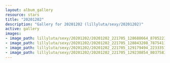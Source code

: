 ```yaml
---
layout: album_gallery
resource: stars
title: "20201202"
description: "Gallery for 20201202 (lillyluta/sexy/20201202)"
active: gallery
images:
- image_path: lillyluta/sexy/20201202/20201202_221705_128688664_870522337020796_3746268800767073282_n.jpg
- image_path: lillyluta/sexy/20201202/20201202_221705_128843208_787541155128708_5030850816163509441_n.jpg
- image_path: lillyluta/sexy/20201202/20201202_221705_129179494_223335749200585_806886652369132635_n.jpg
- image_path: lillyluta/sexy/20201202/20201202_221705_129230854_803758307141320_8782720719187417074_n.jpg
---
```

